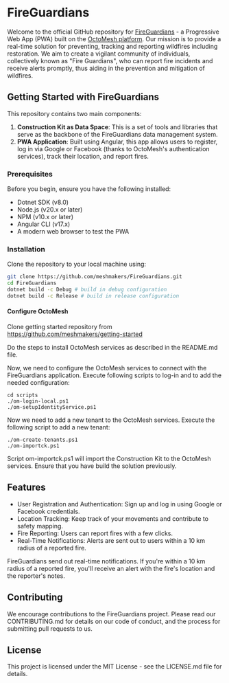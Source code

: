 # FireGuardians

Welcome to the official GitHub repository for [FireGuardians](https://www.fire-guardians.com) - a Progressive Web App (PWA) built on the [OctoMesh platform](https://www.meshmakers.io). Our mission is to provide a real-time solution for preventing, tracking and reporting wildfires including restoration. We aim to create a vigilant community of individuals, collectively known as "Fire Guardians", who can report fire incidents and receive alerts promptly, thus aiding in the prevention and mitigation of wildfires.

## Getting Started with FireGuardians

This repository contains two main components:

1. **Construction Kit as Data Space**: This is a set of tools and libraries that serve as the backbone of the FireGuardians data management system.
2. **PWA Application**: Built using Angular, this app allows users to register, log in via Google or Facebook (thanks to OctoMesh's authentication services), track their location, and report fires.

### Prerequisites

Before you begin, ensure you have the following installed:

- Dotnet SDK (v8.0)
- Node.js (v20.x or later)
- NPM (v10.x or later)
- Angular CLI (v17.x)
- A modern web browser to test the PWA

### Installation

Clone the repository to your local machine using:

```bash
git clone https://github.com/meshmakers/FireGuardians.git
cd FireGuardians
dotnet build -c Debug # build in debug configuration
dotnet build -c Release # build in release configuration
```

#### Configure OctoMesh
Clone getting started repository from https://github.com/meshmakers/getting-started

Do the steps to install OctoMesh services as described in the README.md file.

Now, we need to configure the OctoMesh services to connect with the FireGuardians application. Execute following scripts to log-in and to add the needed configuration:

```pwsh
cd scripts
./om-login-local.ps1
./om-setupIdentityService.ps1
```

Now we need to add a new tenant to the OctoMesh services. Execute the following script to add a new tenant:

```pwsh
./om-create-tenants.ps1
./om-importck.ps1
```

Script om-importck.ps1 will import the Construction Kit to the OctoMesh services. Ensure that you have build the solution previously.

## Features
* User Registration and Authentication: Sign up and log in using Google or Facebook credentials.
* Location Tracking: Keep track of your movements and contribute to safety mapping.
* Fire Reporting: Users can report fires with a few clicks.
* Real-Time Notifications: Alerts are sent out to users within a 10 km radius of a reported fire.

FireGuardians send out real-time notifications. If you're within a 10 km radius of a reported fire, you'll receive an alert with the fire's location and the reporter's notes.

## Contributing
We encourage contributions to the FireGuardians project. Please read our CONTRIBUTING.md for details on our code of conduct, and the process for submitting pull requests to us.

## License
This project is licensed under the MIT License - see the LICENSE.md file for details.